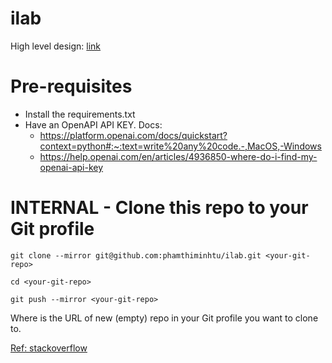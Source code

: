 # ilab
High level design: [link](https://lucid.app/lucidchart/43f83c16-c313-422e-9fc5-f5dd47dbe60c/edit?viewport_loc=-1953%2C-1553%2C7028%2C3270%2C0_0&invitationId=inv_1fa4fa0d-728b-4afb-bac6-7d6b5ad627af)

# Pre-requisites
- Install the requirements.txt
- Have an OpenAPI API KEY. Docs:
    - https://platform.openai.com/docs/quickstart?context=python#:~:text=write%20any%20code.-,MacOS,-Windows
    - https://help.openai.com/en/articles/4936850-where-do-i-find-my-openai-api-key

# INTERNAL - Clone this repo to your Git profile
`git clone --mirror git@github.com:phamthiminhtu/ilab.git <your-git-repo>`

`cd <your-git-repo>`

`git push --mirror <your-git-repo>`

Where <your-git-repo> is the URL of new (empty) repo in your Git profile you want to clone to.

[Ref: stackoverflow](https://stackoverflow.com/questions/17371150/moving-git-repository-content-to-another-repository-preserving-history#:~:text=If%20you%27re%20looking%20to%20preserve%20the%20existing%20branches%20and%20commit%20history%2C%20here%27s%20one%20way%20that%20worked%20for%20me.)




